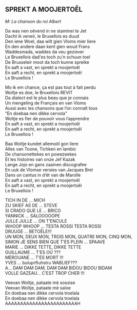 ## SPREKT A MOOJERTOÊL
*M: La chanson du roi Albert*

Da was nen oêvend in ne staminei te Jet  
Dacht ik veneir, le Bruxellois es duud  
Den iene Woel, daa wilt gien Vloms mier liere  
En den andere daan kent gien woud Frans  
Waddesmada, waddes da veu geziever  
Le Bruxellois dad'es toch zu'n schuun toel  
De Brusseleir moot da toch kunne spreike  
En aaft a vast, en sprekt a moojertoêl  
En aaft a recht, en sprekt a moojertoêl  
Le Bruxellois !  

Mo ik em chance, ça est pas tout à fait perdu    
Woltje es doe, le Bruxellois REVIT  
Da dialect est le plus beau que je connais  
Un mengeling de Français en van Vloms  
Aussi avec les chansons que l’on connaît tous  
“En doebaa nen dikke cervola”  
Woltje es fier de pouvoir vous l’apprendre  
En aaft a vast, en sprekt a moojertoêl  
En aaft a recht, en sprekt a moojertoêl  
Le Bruxellois !  

Baa Woltje kundet allemoôl gon liere  
Alles van Toone, Tichken en lambic  
De chansonettekes en powezeekes  
Et les histoires van onze Jef Kazak  
Lange Jojo en gans zaainen discografee  
En uuk de Vlomse versies van Jacques Brel  
Dans un cantus in d’ét van de Marolle  
En aaft a vast, en sprekt a moojertoêl  
En aaft a recht, en sprekt a moojertoêl  
Le Bruxellois !  

TICH IN DE ... MICH  
ZU SKIEF AS DE ... STEVE  
SI CRADO QUE LE ... BRICO  
YANNICK ... SALOOOOOPE  
JULLE JULLE ... ON T’ENCULE  
WHOOP WHOOP ... TESTA ROSSI TESTA ROSSI  
DRUUGE ... BETOÊLE!!!  
UN MON, DEUX MON, TROIS MON, QUATRE MON, CINQ MON,  
SIMON JE SENS BIEN QUE T’ES PLEIN ... SPAAVE  
MARIE ... DIKKE TETTE, DIKKE TETTE  
GUILLAUME ... T’ES OÙ ???  
MEROUANE ... T’ES MORT !!!  
YVES ... buluprftuhstru WABLIEF???  
A... DAM DAM DAM, DAM DAM BIDOU BIDOU BIDAM  
VOLLE GAZEAU... C’EST TROP CHER !!!  

Veevan Woltje, pataate mè sossise  
Veevan Woltje, pataate mè saloe  
En doebaa nen dikke cervola troelala  
En doebaa nen dikke cervola troelala  
AAAAAAAAAAAAAAAAAAAAAAAAH  